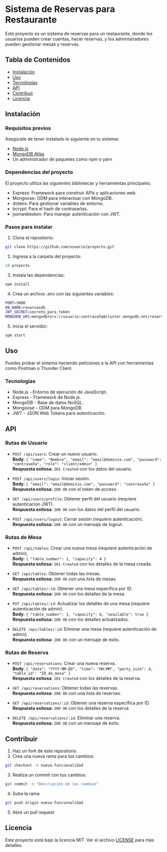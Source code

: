 # Sistema de Reservas para Restaurante

Este proyecto es un sistema de reservas para un restaurante, donde los usuarios pueden crear cuentas, hacer reservas, y los administradores pueden gestionar mesas y reservas.

## Tabla de Contenidos

- [Instalación](#instalación)
- [Uso](#uso)
- [Tecnologías](#tecnologías)
- [API](#api)
- [Contribuir](#contribuir)
- [Licencia](#licencia)

## Instalación

### Requisitos previos

Asegúrate de tener instalado lo siguiente en tu sistema:

- [Node.js](https://nodejs.org/)
- [MongoDB Atlas](https://www.mongodb.com/cloud/atlas)
- Un administrador de paquetes como npm o yarn

### Dependencias del proyecto
El proyecto utiliza las siguientes bibliotecas y herramientas principales:

- Express: Framework para construir APIs y aplicaciones web.
- Mongoose: ODM para interactuar con MongoDB.
- dotenv: Para gestionar variables de entorno.
- bcrypt: Para el hash de contraseñas.
- jsonwebtoken: Para manejar autenticación con JWT.

### Pasos para instalar

1. Clona el repositorio:

```bash
git clone https://github.com/usuario/proyecto.git
```
2. Ingresa a la carpeta del proyecto:

```bash
cd proyecto
```
3. Instala las dependencias:

```bash
npm install
```
4. Crea un archivo .env con las siguientes variables:

```bash
PORT=3000
DB_NAME=reservasdb
JWT_SECRET=secreto_para_token
MONGODB_URI=mongodb+srv://usuario:contraseña@cluster.mongodb.net/reservasdb
```
5. Inicia el servidor:

```bash
npm start
```

## Uso
Puedes probar el sistema haciendo peticiones a la API con herramientas como Postman o Thunder Client.

### Tecnologías
- Node.js - Entorno de ejecución de JavaScript.
- Express - Framework de Node.js.
- MongoDB - Base de datos NoSQL.
- Mongoose - ODM para MongoDB.
- JWT - JSON Web Tokens para autenticación.

## API

### Rutas de Usuario

- `POST /api/users`: Crear un nuevo usuario.  
  **Body**: `{ "name": "Nombre", "email": "email@dominio.com", "password": "contraseña", "role": "client/admin" }`  
  **Respuesta exitosa**: `201 Created` con los datos del usuario.

- `POST /api/users/login`: Iniciar sesión.  
  **Body**: `{ "email": "email@dominio.com", "password": "contraseña" }`  
  **Respuesta exitosa**: `200 OK` con el token de acceso.

- `GET /api/users/profile`: Obtener perfil del usuario (requiere autenticación JWT).  
  **Respuesta exitosa**: `200 OK` con los datos del perfil del usuario.

- `POST /api/users/logout`: Cerrar sesión (requiere autenticación).  
  **Respuesta exitosa**: `200 OK` con un mensaje de logout.

### Rutas de Mesa

- `POST /api/tables`: Crear una nueva mesa (requiere autenticación de admin).  
  **Body**: `{ "table_number": 1, "capacity": 4 }`  
  **Respuesta exitosa**: `201 Created` con los detalles de la mesa creada.

- `GET /api/tables`: Obtener todas las mesas.  
  **Respuesta exitosa**: `200 OK` con una lista de mesas.

- `GET /api/tables/:id`: Obtener una mesa específica por ID.  
  **Respuesta exitosa**: `200 OK` con los detalles de la mesa.

- `PUT /api/tables/:id`: Actualizar los detalles de una mesa (requiere autenticación de admin).  
  **Body**: `{ "table_number": 1, "capacity": 6, "available": true }`  
  **Respuesta exitosa**: `200 OK` con los detalles actualizados.

- `DELETE /api/tables/:id`: Eliminar una mesa (requiere autenticación de admin).  
  **Respuesta exitosa**: `200 OK` con un mensaje de éxito.

### Rutas de Reserva

- `POST /api/reservations`: Crear una nueva reserva.  
  **Body**: `{ "date": "YYYY-MM-DD", "time": "HH:MM", "party_size": 4, "table_id": "ID_de_mesa" }`  
  **Respuesta exitosa**: `201 Created` con los detalles de la reserva.

- `GET /api/reservations`: Obtener todas las reservas.  
  **Respuesta exitosa**: `200 OK` con una lista de reservas.

- `GET /api/reservations/:id`: Obtener una reserva específica por ID.  
  **Respuesta exitosa**: `200 OK` con los detalles de la reserva.

- `DELETE /api/reservations/:id`: Eliminar una reserva.  
  **Respuesta exitosa**: `200 OK` con un mensaje de éxito.

## Contribuir

1. Haz un fork de este repositorio.
2. Crea una nueva rama para tus cambios:
```bash
git checkout -b nueva-funcionalidad
```
3. Realiza un commit con tus cambios:
```bash
git commit -m "Descripción de los cambios"
```
4. Sube la rama
```bash
git push origin nueva-funcionalidad
```
5. Abre un pull request

## Licencia

Este proyecto está bajo la licencia MIT. Ver el archivo [LICENSE](./LICENSE) para más detalles.